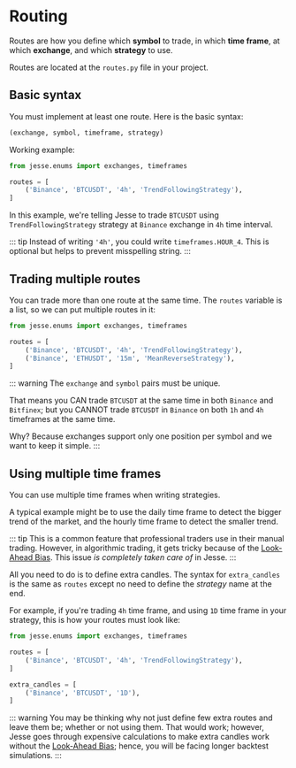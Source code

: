 # Routing

Routes are how you define which **symbol** to trade, in which **time frame**, at which **exchange**, and which **strategy** to use.

Routes are located at the `routes.py` file in your project. 

## Basic syntax

You must implement at least one route. Here is the basic syntax:

```py
(exchange, symbol, timeframe, strategy)
```

Working example:

```py
from jesse.enums import exchanges, timeframes

routes = [
    ('Binance', 'BTCUSDT', '4h', 'TrendFollowingStrategy'),
]
```

In this example, we're telling Jesse to trade `BTCUSDT` using `TrendFollowingStrategy` strategy at `Binance` exchange in `4h` time interval.

::: tip
Instead of writing `'4h'`, you could write `timeframes.HOUR_4`. This is optional but helps to prevent misspelling string.
:::

## Trading multiple routes

You can trade more than one route at the same time. The `routes` variable is a list, so we can put multiple routes in it:

```py
from jesse.enums import exchanges, timeframes

routes = [
    ('Binance', 'BTCUSDT', '4h', 'TrendFollowingStrategy'),
    ('Binance', 'ETHUSDT', '15m', 'MeanReverseStrategy'),
]
```

::: warning
The `exchange` and `symbol` pairs must be unique.

That means you CAN trade `BTCUSDT` at the same time in both `Binance` and `Bitfinex`; but you CANNOT trade `BTCUSDT` in `Binance` on both `1h` and `4h` timeframes at the same time.

Why? Because exchanges support only one position per symbol and we want to keep it simple.
:::

## Using multiple time frames

You can use multiple time frames when writing strategies.

A typical example might be to use the daily time frame to detect the bigger trend of the market, and the hourly time frame to detect the smaller trend.

::: tip
This is a common feature that professional traders use in their manual trading. However, in algorithmic trading, it gets tricky because of the [Look-Ahead Bias](https://www.investopedia.com/terms/l/lookaheadbias.asp). This issue _is completely taken care of_ in Jesse.
:::

All you need to do is to define extra candles. The syntax for `extra_candles` is the same as `routes` except no need to define the _strategy_ name at the end.

For example, if you're trading `4h` time frame, and using `1D` time frame in your strategy, this is how your routes must look like:

```py
from jesse.enums import exchanges, timeframes

routes = [
    ('Binance', 'BTCUSDT', '4h', 'TrendFollowingStrategy'),
]

extra_candles = [
    ('Binance', 'BTCUSDT', '1D'),
]
```

::: warning
You may be thinking why not just define few extra routes and leave them be; whether or not using them. That would work; however, Jesse goes through expensive calculations to make extra candles work without the [Look-Ahead Bias](https://www.investopedia.com/terms/l/lookaheadbias.asp); hence, you will be facing longer backtest simulations.
:::
